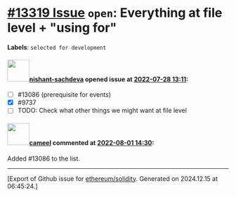 # [\#13319 Issue](https://github.com/ethereum/solidity/issues/13319) `open`: Everything at file level + "using for"
**Labels**: `selected for development`


#### <img src="https://avatars.githubusercontent.com/u/32475507?u=895c6be4eeeac762d78821aa931cc9b6ac8a78d1&v=4" width="50">[nishant-sachdeva](https://github.com/nishant-sachdeva) opened issue at [2022-07-28 13:11](https://github.com/ethereum/solidity/issues/13319):

- [ ] #13086 (prerequisite for events)
- [x] #9737
- [ ] TODO: Check what other things we might want at file level

#### <img src="https://avatars.githubusercontent.com/u/137030?v=4" width="50">[cameel](https://github.com/cameel) commented at [2022-08-01 14:30](https://github.com/ethereum/solidity/issues/13319#issuecomment-1201284307):

Added #13086 to the list.


-------------------------------------------------------------------------------



[Export of Github issue for [ethereum/solidity](https://github.com/ethereum/solidity). Generated on 2024.12.15 at 06:45:24.]
